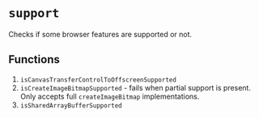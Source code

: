 # `support`

Checks if some browser features are supported or not.

## Functions

1. `isCanvasTransferControlToOffscreenSupported`
2. `isCreateImageBitmapSupported` - fails when partial support is present. Only accepts full `createImageBitmap` implementations.
3. `isSharedArrayBufferSupported`
